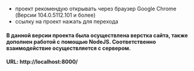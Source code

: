 - проект рекомендую открывать через браузер Google Chrome (Версии 104.0.5112.101 и более)
- ссылку на проект нажать для перехода

#### В данной версии проекта была осуществлена верстка сайта, также дополнен работой с помощью NodeJS. Соответственно взаимодействие осуществляется с сервером.
#### URL: http://localhost:8000/
